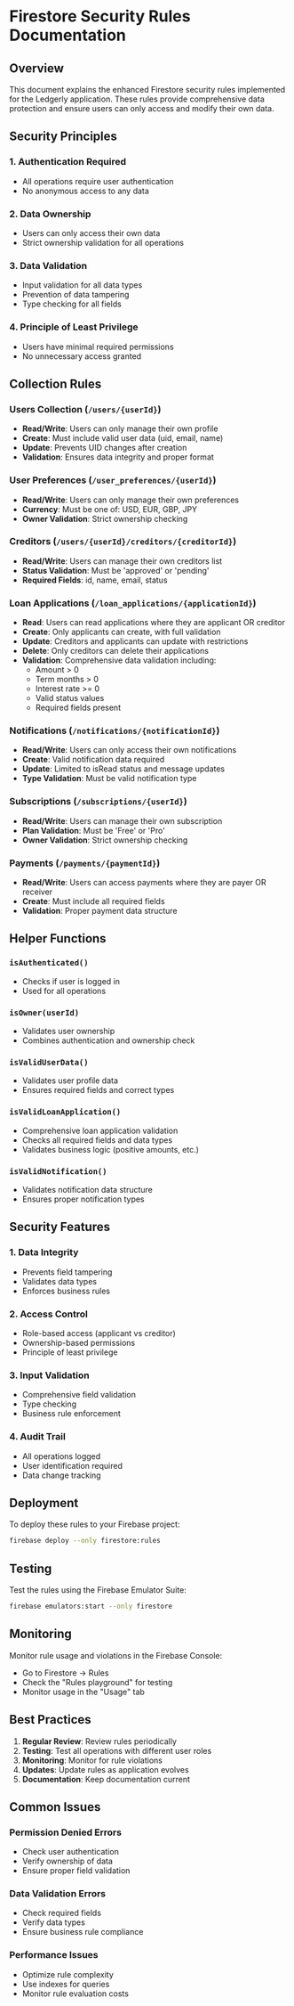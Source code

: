 # Firestore Security Rules Documentation

## Overview
This document explains the enhanced Firestore security rules implemented for the Ledgerly application. These rules provide comprehensive data protection and ensure users can only access and modify their own data.

## Security Principles

### 1. Authentication Required
- All operations require user authentication
- No anonymous access to any data

### 2. Data Ownership
- Users can only access their own data
- Strict ownership validation for all operations

### 3. Data Validation
- Input validation for all data types
- Prevention of data tampering
- Type checking for all fields

### 4. Principle of Least Privilege
- Users have minimal required permissions
- No unnecessary access granted

## Collection Rules

### Users Collection (`/users/{userId}`)
- **Read/Write**: Users can only manage their own profile
- **Create**: Must include valid user data (uid, email, name)
- **Update**: Prevents UID changes after creation
- **Validation**: Ensures data integrity and proper format

### User Preferences (`/user_preferences/{userId}`)
- **Read/Write**: Users can only manage their own preferences
- **Currency**: Must be one of: USD, EUR, GBP, JPY
- **Owner Validation**: Strict ownership checking

### Creditors (`/users/{userId}/creditors/{creditorId}`)
- **Read/Write**: Users can manage their own creditors list
- **Status Validation**: Must be 'approved' or 'pending'
- **Required Fields**: id, name, email, status

### Loan Applications (`/loan_applications/{applicationId}`)
- **Read**: Users can read applications where they are applicant OR creditor
- **Create**: Only applicants can create, with full validation
- **Update**: Creditors and applicants can update with restrictions
- **Delete**: Only creditors can delete their applications
- **Validation**: Comprehensive data validation including:
  - Amount > 0
  - Term months > 0
  - Interest rate >= 0
  - Valid status values
  - Required fields present

### Notifications (`/notifications/{notificationId}`)
- **Read/Write**: Users can only access their own notifications
- **Create**: Valid notification data required
- **Update**: Limited to isRead status and message updates
- **Type Validation**: Must be valid notification type

### Subscriptions (`/subscriptions/{userId}`)
- **Read/Write**: Users can manage their own subscription
- **Plan Validation**: Must be 'Free' or 'Pro'
- **Owner Validation**: Strict ownership checking

### Payments (`/payments/{paymentId}`)
- **Read/Write**: Users can access payments where they are payer OR receiver
- **Create**: Must include all required fields
- **Validation**: Proper payment data structure

## Helper Functions

### `isAuthenticated()`
- Checks if user is logged in
- Used for all operations

### `isOwner(userId)`
- Validates user ownership
- Combines authentication and ownership check

### `isValidUserData()`
- Validates user profile data
- Ensures required fields and correct types

### `isValidLoanApplication()`
- Comprehensive loan application validation
- Checks all required fields and data types
- Validates business logic (positive amounts, etc.)

### `isValidNotification()`
- Validates notification data structure
- Ensures proper notification types

## Security Features

### 1. Data Integrity
- Prevents field tampering
- Validates data types
- Enforces business rules

### 2. Access Control
- Role-based access (applicant vs creditor)
- Ownership-based permissions
- Principle of least privilege

### 3. Input Validation
- Comprehensive field validation
- Type checking
- Business rule enforcement

### 4. Audit Trail
- All operations logged
- User identification required
- Data change tracking

## Deployment

To deploy these rules to your Firebase project:

```bash
firebase deploy --only firestore:rules
```

## Testing

Test the rules using the Firebase Emulator Suite:

```bash
firebase emulators:start --only firestore
```

## Monitoring

Monitor rule usage and violations in the Firebase Console:
- Go to Firestore → Rules
- Check the "Rules playground" for testing
- Monitor usage in the "Usage" tab

## Best Practices

1. **Regular Review**: Review rules periodically
2. **Testing**: Test all operations with different user roles
3. **Monitoring**: Monitor for rule violations
4. **Updates**: Update rules as application evolves
5. **Documentation**: Keep documentation current

## Common Issues

### Permission Denied Errors
- Check user authentication
- Verify ownership of data
- Ensure proper field validation

### Data Validation Errors
- Check required fields
- Verify data types
- Ensure business rule compliance

### Performance Issues
- Optimize rule complexity
- Use indexes for queries
- Monitor rule evaluation costs
